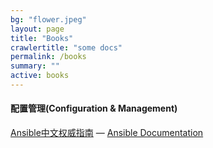 ```yaml
---
bg: "flower.jpeg"
layout: page
title: "Books"
crawlertitle: "some docs"
permalink: /books
summary: ""
active: books
---
```


#### 配置管理(Configuration & Management)

 [Ansible中文权威指南](http://ansible-tran.readthedocs.io/en/latest/docs/intro_inventory.html)       —   [Ansible Documentation](https://docs.ansible.com/ansible/index.html)

